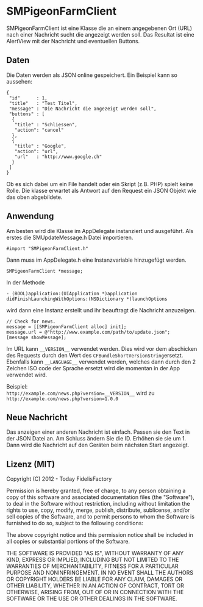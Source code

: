 # SMPigeonFarmClient

SMPigeonFarmClient ist eine Klasse die an einem angegebenen Ort (URL) nach einer Nachricht sucht die angezeigt werden soll.
Das Resultat ist eine AlertView mit der Nachricht und eventuellen Buttons.

## Daten

Die Daten werden als JSON online gespeichert. Ein Beispiel kann so aussehen:

    {
     "id"      : 1,
     "title"   : "Test Titel",
     "message" : "Die Nachricht die angezeigt werden soll",
     "buttons" : [
      {
       "title" : "Schliessen",
       "action": "cancel"
      },
      {
       "title" : "Google",
       "action": "url",
       "url"   : "http://www.google.ch"
      }
     ]
    }
    
Ob es sich dabei um ein File handelt oder ein Skript (z.B. PHP) spielt keine Rolle. Die klasse erwartet als Antwort auf den Request ein JSON Objekt wie das oben abgebildete. 

## Anwendung

Am besten wird die Klasse im AppDelegate instanziert und ausgeführt. Als erstes die SMUpdateMessage.h Datei importieren.

    #import "SMPigeonFarmClient.h"

Dann muss im AppDelegate.h eine Instanzvariable hinzugefügt werden. 

    SMPigeonFarmClient *message;

In der Methode 

    - (BOOL)application:(UIApplication *)application didFinishLaunchingWithOptions:(NSDictionary *)launchOptions

wird dann eine Instanz erstellt und ihr beauftragt die Nachricht anzuzeigen.

    // Check for news.
    message = [[SMPigeonFarmClient alloc] init];
    message.url = @"http://www.example.com/path/to/update.json";
    [message showMessage];

Im URL kann `__VERSION__` verwendet werden. Dies wird vor dem abschicken des Requests durch den Wert des `CFBundleShortVersionString`ersetzt. 
Ebenfalls kann `__LANGUAGE__` verwendet werden, welches dann durch den 2 Zeichen ISO code der Sprache ersetzt wird die momentan in der App verwendet wird. 

Beispiel:  
`http://example.com/news.php?version=__VERSION__` wird zu `http://example.com/news.php?version=1.0.0`

## Neue Nachricht

Das anzeigen einer anderen Nachricht ist einfach. Passen sie den Text in der JSON Datei an. Am Schluss ändern Sie die ID. Erhöhen sie sie um 1. Dann wird die Nachricht auf den Geräten beim nächsten Start angezeigt. 

## Lizenz (MIT)

Copyright (C) 2012 - Today FidelisFactory

Permission is hereby granted, free of charge, to any person obtaining a copy of this software and associated documentation files (the "Software"), to deal in the Software without restriction, including without limitation the rights to use, copy, modify, merge, publish, distribute, sublicense, and/or sell copies of the Software, and to permit persons to whom the Software is furnished to do so, subject to the following conditions:

The above copyright notice and this permission notice shall be included in all copies or substantial portions of the Software.

THE SOFTWARE IS PROVIDED "AS IS", WITHOUT WARRANTY OF ANY KIND, EXPRESS OR IMPLIED, INCLUDING BUT NOT LIMITED TO THE WARRANTIES OF MERCHANTABILITY, FITNESS FOR A PARTICULAR PURPOSE AND NONINFRINGEMENT. IN NO EVENT SHALL THE AUTHORS OR COPYRIGHT HOLDERS BE LIABLE FOR ANY CLAIM, DAMAGES OR OTHER LIABILITY, WHETHER IN AN ACTION OF CONTRACT, TORT OR OTHERWISE, ARISING FROM, OUT OF OR IN CONNECTION WITH THE SOFTWARE OR THE USE OR OTHER DEALINGS IN THE SOFTWARE.
